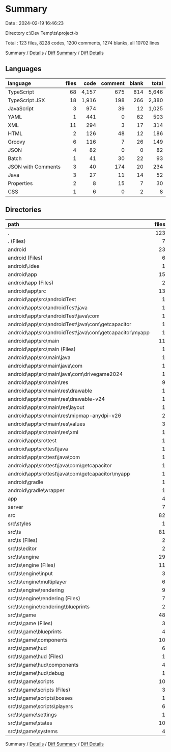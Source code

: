 # Summary

Date : 2024-02-19 16:46:23

Directory c:\\Dev Temp\\ts\\project-b

Total : 123 files,  8228 codes, 1200 comments, 1274 blanks, all 10702 lines

Summary / [Details](details.md) / [Diff Summary](diff.md) / [Diff Details](diff-details.md)

## Languages
| language | files | code | comment | blank | total |
| :--- | ---: | ---: | ---: | ---: | ---: |
| TypeScript | 68 | 4,157 | 675 | 814 | 5,646 |
| TypeScript JSX | 18 | 1,916 | 198 | 266 | 2,380 |
| JavaScript | 3 | 974 | 39 | 12 | 1,025 |
| YAML | 1 | 441 | 0 | 62 | 503 |
| XML | 11 | 294 | 3 | 17 | 314 |
| HTML | 2 | 126 | 48 | 12 | 186 |
| Groovy | 6 | 116 | 7 | 26 | 149 |
| JSON | 4 | 82 | 0 | 0 | 82 |
| Batch | 1 | 41 | 30 | 22 | 93 |
| JSON with Comments | 3 | 40 | 174 | 20 | 234 |
| Java | 3 | 27 | 11 | 14 | 52 |
| Properties | 2 | 8 | 15 | 7 | 30 |
| CSS | 1 | 6 | 0 | 2 | 8 |

## Directories
| path | files | code | comment | blank | total |
| :--- | ---: | ---: | ---: | ---: | ---: |
| . | 123 | 8,228 | 1,200 | 1,274 | 10,702 |
| . (Files) | 7 | 201 | 112 | 24 | 337 |
| android | 23 | 486 | 66 | 86 | 638 |
| android (Files) | 6 | 95 | 49 | 42 | 186 |
| android\\.idea | 1 | 4 | 0 | 0 | 4 |
| android\\app | 15 | 381 | 17 | 43 | 441 |
| android\\app (Files) | 2 | 64 | 3 | 12 | 79 |
| android\\app\\src | 13 | 317 | 14 | 31 | 362 |
| android\\app\\src\\androidTest | 1 | 15 | 6 | 6 | 27 |
| android\\app\\src\\androidTest\\java | 1 | 15 | 6 | 6 | 27 |
| android\\app\\src\\androidTest\\java\\com | 1 | 15 | 6 | 6 | 27 |
| android\\app\\src\\androidTest\\java\\com\\getcapacitor | 1 | 15 | 6 | 6 | 27 |
| android\\app\\src\\androidTest\\java\\com\\getcapacitor\\myapp | 1 | 15 | 6 | 6 | 27 |
| android\\app\\src\\main | 11 | 293 | 3 | 20 | 316 |
| android\\app\\src\\main (Files) | 1 | 33 | 1 | 8 | 42 |
| android\\app\\src\\main\\java | 1 | 3 | 0 | 3 | 6 |
| android\\app\\src\\main\\java\\com | 1 | 3 | 0 | 3 | 6 |
| android\\app\\src\\main\\java\\com\\drivegame2024 | 1 | 3 | 0 | 3 | 6 |
| android\\app\\src\\main\\res | 9 | 257 | 2 | 9 | 268 |
| android\\app\\src\\main\\res\\drawable | 1 | 170 | 0 | 1 | 171 |
| android\\app\\src\\main\\res\\drawable-v24 | 1 | 34 | 0 | 1 | 35 |
| android\\app\\src\\main\\res\\layout | 1 | 11 | 0 | 2 | 13 |
| android\\app\\src\\main\\res\\mipmap-anydpi-v26 | 2 | 10 | 0 | 0 | 10 |
| android\\app\\src\\main\\res\\values | 3 | 27 | 2 | 5 | 34 |
| android\\app\\src\\main\\res\\xml | 1 | 5 | 0 | 0 | 5 |
| android\\app\\src\\test | 1 | 9 | 5 | 5 | 19 |
| android\\app\\src\\test\\java | 1 | 9 | 5 | 5 | 19 |
| android\\app\\src\\test\\java\\com | 1 | 9 | 5 | 5 | 19 |
| android\\app\\src\\test\\java\\com\\getcapacitor | 1 | 9 | 5 | 5 | 19 |
| android\\app\\src\\test\\java\\com\\getcapacitor\\myapp | 1 | 9 | 5 | 5 | 19 |
| android\\gradle | 1 | 6 | 0 | 1 | 7 |
| android\\gradle\\wrapper | 1 | 6 | 0 | 1 | 7 |
| app | 4 | 1,072 | 81 | 30 | 1,183 |
| server | 7 | 828 | 216 | 138 | 1,182 |
| src | 82 | 5,641 | 725 | 996 | 7,362 |
| src\\styles | 1 | 6 | 0 | 2 | 8 |
| src\\ts | 81 | 5,635 | 725 | 994 | 7,354 |
| src\\ts (Files) | 2 | 77 | 4 | 14 | 95 |
| src\\ts\\editor | 2 | 46 | 4 | 12 | 62 |
| src\\ts\\engine | 29 | 2,650 | 400 | 557 | 3,607 |
| src\\ts\\engine (Files) | 11 | 540 | 179 | 135 | 854 |
| src\\ts\\engine\\input | 3 | 825 | 26 | 146 | 997 |
| src\\ts\\engine\\multiplayer | 6 | 937 | 110 | 195 | 1,242 |
| src\\ts\\engine\\rendering | 9 | 348 | 85 | 81 | 514 |
| src\\ts\\engine\\rendering (Files) | 7 | 256 | 77 | 61 | 394 |
| src\\ts\\engine\\rendering\\blueprints | 2 | 92 | 8 | 20 | 120 |
| src\\ts\\game | 48 | 2,862 | 317 | 411 | 3,590 |
| src\\ts\\game (Files) | 3 | 98 | 35 | 13 | 146 |
| src\\ts\\game\\blueprints | 4 | 160 | 11 | 14 | 185 |
| src\\ts\\game\\components | 10 | 108 | 2 | 27 | 137 |
| src\\ts\\game\\hud | 6 | 275 | 31 | 47 | 353 |
| src\\ts\\game\\hud (Files) | 1 | 15 | 0 | 1 | 16 |
| src\\ts\\game\\hud\\components | 4 | 225 | 30 | 38 | 293 |
| src\\ts\\game\\hud\\debug | 1 | 35 | 1 | 8 | 44 |
| src\\ts\\game\\scripts | 10 | 403 | 58 | 72 | 533 |
| src\\ts\\game\\scripts (Files) | 3 | 61 | 3 | 16 | 80 |
| src\\ts\\game\\scripts\\bosses | 1 | 2 | 0 | 2 | 4 |
| src\\ts\\game\\scripts\\players | 6 | 340 | 55 | 54 | 449 |
| src\\ts\\game\\settings | 1 | 10 | 0 | 3 | 13 |
| src\\ts\\game\\states | 10 | 1,614 | 156 | 209 | 1,979 |
| src\\ts\\game\\systems | 4 | 194 | 24 | 26 | 244 |

Summary / [Details](details.md) / [Diff Summary](diff.md) / [Diff Details](diff-details.md)